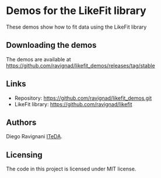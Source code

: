 # Demos for the LikeFit library
These demos show how to fit data using the LikeFit library

## Downloading the demos
The demos are available at https://github.com/ravignad/likefit_demos/releases/tag/stable

## Links
- Repository: https://github.com/ravignad/likefit_demos.git
- LikeFit library: https://github.com/ravignad/likefit

## Authors 
Diego Ravignani [ITeDA](www.iteda.cnea.gov.ar).

## Licensing
The code in this project is licensed under MIT license.
